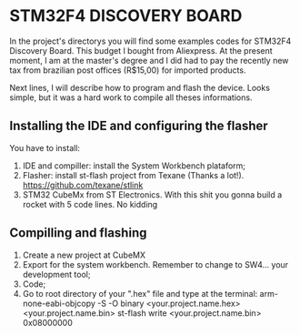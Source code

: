 # STM32F4 DISCOVERY BOARD

In the project's directorys you will find some examples codes for STM32F4 Discovery Board. This budget I bought from Aliexpress. At the present moment, I am at the master's degree and I did had to pay the recently new tax from brazilian post offices (R$15,00) for imported products.

Next lines, I will describe how to program and flash the device. Looks simple, but it was a hard work to compile all theses informations.

## Installing the IDE and configuring the flasher

You have to install:

1) IDE and compiller: install the System Workbench plataform;
2) Flasher: install st-flash project from Texane (Thanks a lot!).
https://github.com/texane/stlink
3) STM32 CubeMx from ST Electronics. With this shit you gonna build a rocket with 5 code lines. No kidding

## Compilling and flashing

1) Create a new project at CubeMX
2) Export for the system workbench. Remember to change to SW4... your development tool;
3) Code;
4) Go to root directory of your ".hex" file and type at the terminal:
	arm-none-eabi-objcopy -S -O binary <your.project.name.hex> <your.project.name.bin>
	st-flash write <your.project.name.bin> 0x08000000
